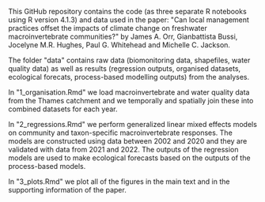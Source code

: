 This GitHub repository contains the code (as three separate R notebooks using R version 4.1.3) and data used in the paper: "Can local management practices offset the impacts of climate change on freshwater macroinvertebrate communities?" by James A. Orr, Gianbattista Bussi, Jocelyne M.R. Hughes, Paul G. Whitehead and Michelle C. Jackson.

The folder "data" contains raw data (biomonitoring data, shapefiles, water quality data) as well as results (regression outputs, organised datasets, ecological forecats, process-based modelling outputs) from the analyses.

In "1_organisation.Rmd" we load macroinvertebrate and water quality data from the Thames catchment and we temporally and spatially join these into combined datasets for each year.

In "2_regressions.Rmd" we perform generalized linear mixed effects models on community and taxon-specific macroinvertebrate responses. The models are constructed using data between 2002 and 2020 and they are validated with data from 2021 and 2022. The outputs of the regression models are used to make ecological forecasts based on the outputs of the process-based models. 

In "3_plots.Rmd" we plot all of the figures in the main text and in the supporting information of the paper. 
